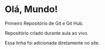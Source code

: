 # Olá, Mundo!
 Primeiro Repositório de Git e Git Hub.

 Repositório criado durante aula ao vivo.

Essa linha foi adicionada diretamente no site.
